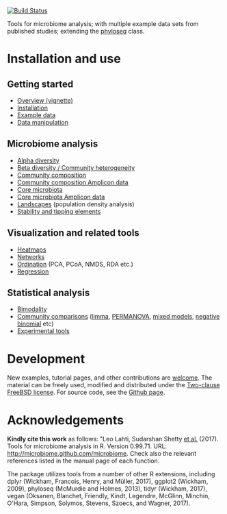 <!--
  %\VignetteIndexEntry{microbiome tutorial}
  %\VignetteEngine{knitr::rmarkdown}
  %\usepackage[utf8]{inputenc}
  %\VignetteEncoding{UTF-8}
-->
[![Build
Status](https://api.travis-ci.org/microbiome/microbiome.png)](https://travis-ci.org/microbiome/microbiome)

Tools for microbiome analysis; with multiple example data sets from
published studies; extending the
[phyloseq](http://joey711.github.io/phyloseq/import-data) class.

Installation and use
====================

Getting started
---------------

-   [Overview (vignette)](https://github.com/microbiome/microbiome/blob/master/vignettes/vignette.md)
-   [Installation](Template.html)
-   [Example data](Data.html)
-   [Data manipulation](Preprocessing.html)

Microbiome analysis
-------------------

-   [Alpha diversity](Diversity.html)
-   [Beta diversity / Community heterogeneity](Betadiversity.html)
-   [Community composition](Composition.html)
-   [Community composition Amplicon data](CompositionAmplicondata.html)
-   [Core microbiota](Core.html)
-   [Core microbiota Amplicon data](CoremicrobiotaAmplicon.html)
-   [Landscapes](Landscaping.html) (population density analysis)
-   [Stability and tipping elements](Stability.html)

Visualization and related tools
-------------------------------

-   [Heatmaps](Heatmap.html)
-   [Networks](Networks.html)
-   [Ordination](Ordination.html) (PCA, PCoA, NMDS, RDA etc.)
-   [Regression](Regression.html)

Statistical analysis
--------------------

-   [Bimodality](Bimodality.html)
-   [Community comparisons](Comparisons.html) ([limma](limma.html),
    [PERMANOVA](PERMANOVA.html), [mixed models](Mixedmodels.html),
    [negative binomial](Negativebinomial.html) etc)
-   [Experimental tools](Experimental.html)

Development
===========

New examples, tutorial pages, and other contributions are
[welcome](Contributing.html). The material can be freely used, modified
and distributed under the [Two-clause FreeBSD
license](http://en.wikipedia.org/wiki/BSD_licenses). For source code,
see the [Github page](https://github.com/microbiome/microbiome/).

Acknowledgements
================

**Kindly cite this work** as follows: "Leo Lahti, Sudarshan Shetty [et
al.](https://github.com/microbiome/microbiome/graphs/contributors)
(2017). Tools for microbiome analysis in R. Version 0.99.71. URL:
<http://microbiome.github.com/microbiome>. Check also the relevant
references listed in the manual page of each function.

The package utilizes tools from a number of other R extensions,
including dplyr (Wickham, Francois, Henry, and Müller, 2017), ggplot2
(Wickham, 2009), phyloseq (McMurdie and Holmes, 2013), tidyr (Wickham,
2017), vegan (Oksanen, Blanchet, Friendly, Kindt, Legendre, McGlinn,
Minchin, O'Hara, Simpson, Solymos, Stevens, Szoecs, and Wagner, 2017).
